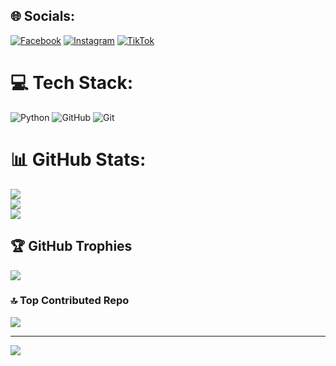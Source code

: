 
## 🌐 Socials:
[![Facebook](https://img.shields.io/badge/Facebook-%231877F2.svg?logo=Facebook&logoColor=white)](https://facebook.com/jonagallardo89) [![Instagram](https://img.shields.io/badge/Instagram-%23E4405F.svg?logo=Instagram&logoColor=white)](https://instagram.com/soygallardo89) [![TikTok](https://img.shields.io/badge/TikTok-%23000000.svg?logo=TikTok&logoColor=white)](https://tiktok.com/@jonagallardo) 

# 💻 Tech Stack:
![Python](https://img.shields.io/badge/python-3670A0?style=for-the-badge&logo=python&logoColor=ffdd54) ![GitHub](https://img.shields.io/badge/github-%23121011.svg?style=for-the-badge&logo=github&logoColor=white) ![Git](https://img.shields.io/badge/git-%23F05033.svg?style=for-the-badge&logo=git&logoColor=white)
# 📊 GitHub Stats:
![](https://github-readme-stats.vercel.app/api?username=elgallardo89&theme=maroongold&hide_border=false&include_all_commits=false&count_private=false)<br/>
![](https://github-readme-streak-stats.herokuapp.com/?user=elgallardo89&theme=maroongold&hide_border=false)<br/>
![](https://github-readme-stats.vercel.app/api/top-langs/?username=elgallardo89&theme=maroongold&hide_border=false&include_all_commits=false&count_private=false&layout=compact)

## 🏆 GitHub Trophies
![](https://github-profile-trophy.vercel.app/?username=elgallardo89&theme=gruvbox&no-frame=false&no-bg=true&margin-w=4)

### 🔝 Top Contributed Repo
![](https://github-contributor-stats.vercel.app/api?username=elgallardo89&limit=5&theme=vue&combine_all_yearly_contributions=true)

---
[![](https://visitcount.itsvg.in/api?id=elgallardo89&icon=2&color=0)](https://visitcount.itsvg.in)

<!-- Proudly created with GPRM ( https://gprm.itsvg.in ) -->
